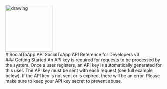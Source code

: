 <img src="https://cdn.socialtoapp.com/img/logo/logo.svg" alt="drawing" width="150px"/>
<br>
# SocialToApp API
SocialToApp API Reference for Developers v3
<br>
### Getting Started
An API key is required for requests to be processed by the system. Once a user registers, an API key is automatically generated for this user. The API key must be sent with each request (see full example below). If the API key is not sent or is expired, there will be an error. Please make sure to keep your API key secret to prevent abuse.
<br>
